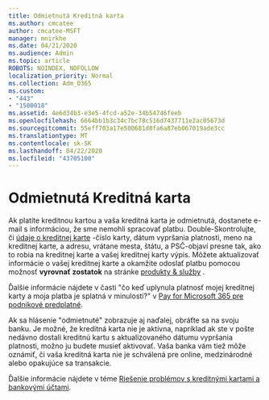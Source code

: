 ```yaml
---
title: Odmietnutá Kreditná karta
ms.author: cmcatee
author: cmcatee-MSFT
manager: mnirkhe
ms.date: 04/21/2020
ms.audience: Admin
ms.topic: article
ROBOTS: NOINDEX, NOFOLLOW
localization_priority: Normal
ms.collection: Adm_O365
ms.custom:
- "443"
- "1500018"
ms.assetid: 4e6d34b3-e3e5-4fcd-a52e-34b54746feeb
ms.openlocfilehash: 6664bb1b3c34c7bc78c516d7437711e2ac05673d
ms.sourcegitcommit: 55eff703a17e500681d8fa6a87eb067019ade3cc
ms.translationtype: MT
ms.contentlocale: sk-SK
ms.lasthandoff: 04/22/2020
ms.locfileid: "43705100"
---
```

# <a name="declined-credit-card"></a>Odmietnutá Kreditná karta

Ak platíte kreditnou kartou a vaša kreditná karta je odmietnutá, dostanete e-mail s informáciou, že sme nemohli spracovať platbu. Double-Skontrolujte, či [údaje o kreditnej karte](https://go.microsoft.com/fwlink/p/?linkid=842054) -číslo karty, dátum vypršania platnosti, meno na kreditnej karte, a adresu, vrátane mesta, štátu, a PSČ-objaví presne tak, ako to robia na kreditnej karte a vašej kreditnej karty výpis. Môžete aktualizovať informácie o vašej kreditnej karte a okamžite odoslať platbu pomocou možnosť **vyrovnať zostatok** na stránke [produkty & služby](https://go.microsoft.com/fwlink/p/?linkid=842054) . 

Ďalšie informácie nájdete v časti "čo keď uplynula platnosť mojej kreditnej karty a moja platba je splatná v minulosti?" v [Pay for Microsoft 365 pre podnikové predplatné](https://docs.microsoft.com/office365/admin/subscriptions-and-billing/pay-for-your-subscription#what-if-my-credit-card-was-declined-and-my-payment-is-past-due).
  
Ak sa hlásenie "odmietnuté" zobrazuje aj naďalej, obráťte sa na svoju banku. Je možné, že kreditná karta nie je aktívna, napríklad ak ste v pošte nedávno dostali kreditnú kartu s aktualizovaného dátumu vypršania platnosti, možno ju budete musieť aktivovať. Vaša banka vám tiež môže oznámiť, či vaša kreditná karta nie je schválená pre online, medzinárodné alebo opakujúce sa transakcie.
  
Ďalšie informácie nájdete v téme [Riešenie problémov s kreditnými kartami a bankovými účtami](https://docs.microsoft.com/office365/admin/subscriptions-and-billing/add-update-or-remove-credit-card-or-bank-account#troubleshooting-credit-cards-and-bank-accounts).